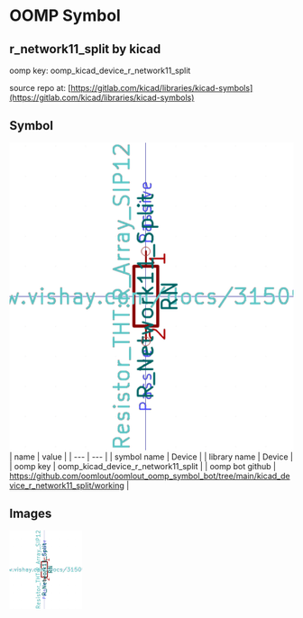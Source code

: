 # OOMP Symbol  
## r_network11_split  by kicad  
  
oomp key: oomp_kicad_device_r_network11_split  
  
source repo at: [https://gitlab.com/kicad/libraries/kicad-symbols](https://gitlab.com/kicad/libraries/kicad-symbols)  
## Symbol  
  
[![working.png](working_600.png)](working.png)  
| name | value | 
| --- | --- | 
| symbol name | Device | 
| library name | Device | 
| oomp key | oomp_kicad_device_r_network11_split | 
| oomp bot github | https://github.com/oomlout/oomlout_oomp_symbol_bot/tree/main/kicad_device_r_network11_split/working | 
## Images  
  
[![working.png](working_140.png)](working.png)  
